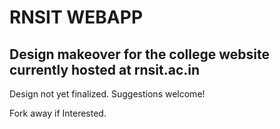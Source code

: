 # RNSIT WEBAPP

## Design makeover for the college website currently hosted at rnsit.ac.in

Design not yet finalized. Suggestions welcome!

Fork away if Interested.
